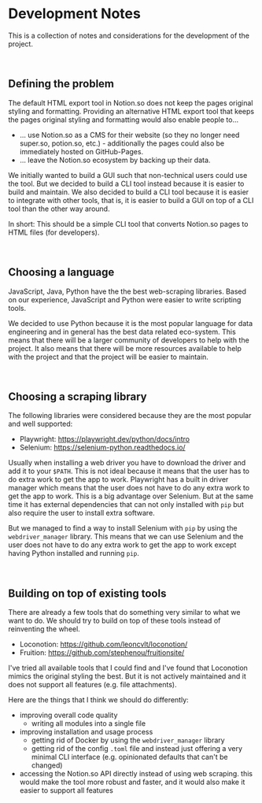 # Development Notes
This is a collection of notes and considerations for the development of the project.

<br>

## Defining the problem
The default HTML export tool in Notion.so does not keep the pages original styling and formatting. Providing an alternative HTML export tool that keeps the pages original styling and formatting would also enable people to...

- ... use Notion.so as a CMS for their website (so they no longer need super.so, potion.so, etc.) - additionally the pages could also be immediately hosted on GitHub-Pages.
- ... leave the Notion.so ecosystem by backing up their data.

We initially wanted to build a GUI such that non-technical users could use the tool. But we decided to build a CLI tool instead because it is easier to build and maintain. We also decided to build a CLI tool because it is easier to integrate with other tools, that is, it is easier to build a GUI on top of a CLI tool than the other way around.

In short: This should be a simple CLI tool that converts Notion.so pages to HTML files (for developers).

<br>

## Choosing a language
JavaScript, Java, Python have the the best web-scraping libraries. Based on our experience, JavaScript and Python were easier to write scripting tools.

We decided to use Python because it is the most popular language for data engineering and in general has the best data related eco-system. This means that there will be a larger community of developers to help with the project. It also means that there will be more resources available to help with the project and that the project will be easier to maintain.

<br>

## Choosing a scraping library
The following libraries were considered because they are the most popular and well supported:

- Playwright: https://playwright.dev/python/docs/intro
- Selenium: https://selenium-python.readthedocs.io/

Usually when installing a web driver you have to download the driver and add it to your `$PATH`. This is not ideal because it means that the user has to do extra work to get the app to work. Playwright has a built in driver manager which means that the user does not have to do any extra work to get the app to work. This is a big advantage over Selenium. But at the same time it has external dependencies that can not only installed with `pip` but also require the user to install extra software.

But we managed to find a way to install Selenium with `pip` by using the `webdriver_manager` library. This means that we can use Selenium and the user does not have to do any extra work to get the app to work except having Python installed and running `pip`.

<br>

## Building on top of existing tools
There are already a few tools that do something very similar to what we want to do. We should try to build on top of these tools instead of reinventing the wheel.

- Loconotion: https://github.com/leoncvlt/loconotion/
- Fruition: https://github.com/stephenou/fruitionsite/

I've tried all available tools that I could find and I've found that Loconotion mimics the original styling the best. But it is not actively maintained and it does not support all features (e.g. file attachments).

Here are the things that I think we should do differently:

- improving overall code quality
  - writing all modules into a single file
- improving installation and usage process
  - getting rid of Docker by using the `webdriver_manager` library
  - getting rid of the config `.toml` file and instead just offering a very minimal CLI interface (e.g. opinionated defaults that can't be changed)
- accessing the Notion.so API directly instead of using web scraping. this would make the tool more robust and faster, and it would also make it easier to support all features

<br>